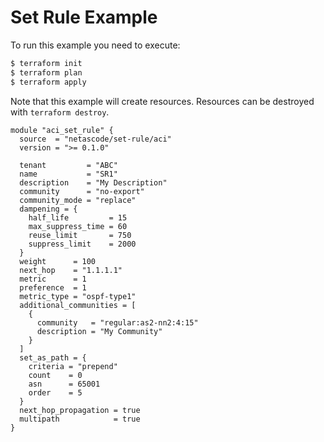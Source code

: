 <!-- BEGIN_TF_DOCS -->
# Set Rule Example

To run this example you need to execute:

```bash
$ terraform init
$ terraform plan
$ terraform apply
```

Note that this example will create resources. Resources can be destroyed with `terraform destroy`.

```hcl
module "aci_set_rule" {
  source  = "netascode/set-rule/aci"
  version = ">= 0.1.0"

  tenant         = "ABC"
  name           = "SR1"
  description    = "My Description"
  community      = "no-export"
  community_mode = "replace"
  dampening = {
    half_life         = 15
    max_suppress_time = 60
    reuse_limit       = 750
    suppress_limit    = 2000
  }
  weight      = 100
  next_hop    = "1.1.1.1"
  metric      = 1
  preference  = 1
  metric_type = "ospf-type1"
  additional_communities = [
    {
      community   = "regular:as2-nn2:4:15"
      description = "My Community"
    }
  ]
  set_as_path = {
    criteria = "prepend"
    count    = 0
    asn      = 65001
    order    = 5
  }
  next_hop_propagation = true
  multipath            = true
}
```
<!-- END_TF_DOCS -->